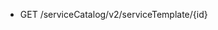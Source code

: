 <!--
    ATTENTION: This file was generated via gradle!
               Do NOT manually edit this file! Any such changes will be overwritten!
-->

* GET /serviceCatalog/v2/serviceTemplate/{id}
